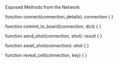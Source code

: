 Exposed Methods from the Network

function connect(connection_details): connection {
}

function commit_to_board(connection, dict) {
}

function send_shot(connection, shot): result {
}

function await_shot(connection): shot {
}

function reveal_cell(connection, key) {
}
